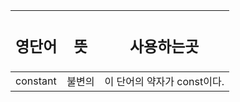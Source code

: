 |<h2>영단어</h2>|<h2>뜻</h2>|<h2>사용하는곳</h2>|
|------------|------------|-------------------|
|constant|불변의|이 단어의 약자가 const이다.|